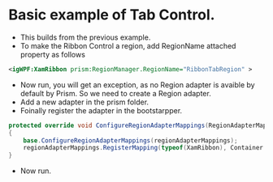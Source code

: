 # Basic example of Tab Control. 
- This builds from the previous example. 
- To make the Ribbon Control a region, add RegionName attached property as follows
```xml
<igWPF:XamRibbon prism:RegionManager.RegionName="RibbonTabRegion" >
```

- Now run, you will get an exception, as no Region adapter is avaible by default by Prism. So we need to create a Region adapter. 
- Add a new adapter in the prism folder. 
- Foinally register the adapter in the bootstarpper.

```cs
protected override void ConfigureRegionAdapterMappings(RegionAdapterMappings regionAdapterMappings)
{
    base.ConfigureRegionAdapterMappings(regionAdapterMappings);
    regionAdapterMappings.RegisterMapping(typeof(XamRibbon), Container.Resolve<RibbonRegionAdapter>());
}
```

- Now run.